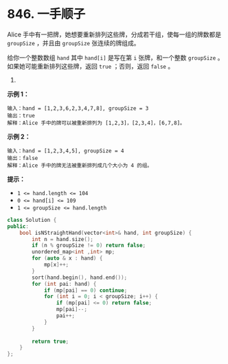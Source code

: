 # 846. 一手顺子

Alice 手中有一把牌，她想要重新排列这些牌，分成若干组，使每一组的牌数都是 `groupSize` ，并且由 `groupSize` 张连续的牌组成。

给你一个整数数组 `hand` 其中 `hand[i]` 是写在第 `i` 张牌，和一个整数 `groupSize` 。如果她可能重新排列这些牌，返回 `true` ；否则，返回 `false` 。

&#x20;

1.

**示例 1：**

```
输入：hand = [1,2,3,6,2,3,4,7,8], groupSize = 3
输出：true
解释：Alice 手中的牌可以被重新排列为 [1,2,3]，[2,3,4]，[6,7,8]。
```

**示例 2：**

```
输入：hand = [1,2,3,4,5], groupSize = 4
输出：false
解释：Alice 手中的牌无法被重新排列成几个大小为 4 的组。
```

&#x20;

**提示：**

* `1 <= hand.length <= 104`
* `0 <= hand[i] <= 109`
* `1 <= groupSize <= hand.length`

```cpp
class Solution {
public:
    bool isNStraightHand(vector<int>& hand, int groupSize) {
        int n = hand.size();
        if (n % groupSize != 0) return false;
        unordered_map<int ,int> mp;
        for (auto & x : hand) {
            mp[x]++;
        }
        sort(hand.begin(), hand.end());
        for (int pai: hand) {
            if (mp[pai] == 0) continue;
            for (int i = 0; i < groupSize; i++) {
                if (mp[pai] <= 0) return false;
                mp[pai]--;
                pai++;
            }
        }
        
        return true;
    }
};
```
